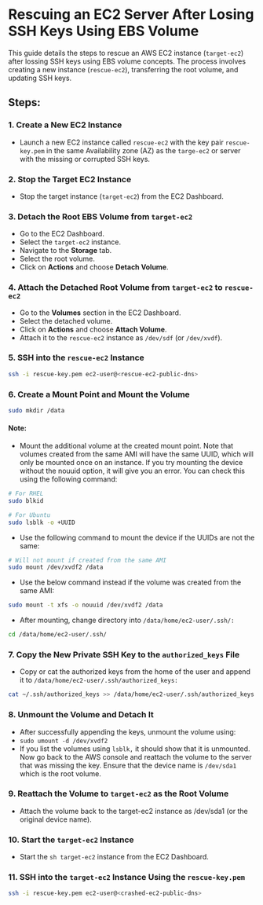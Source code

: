 # Rescuing an EC2 Server After Losing SSH Keys Using EBS Volume

This guide details the steps to rescue an AWS EC2 instance (`target-ec2`) after lossing SSH keys using EBS volume concepts. The process involves creating a new instance (`rescue-ec2`), transferring the root volume, and updating SSH keys.


## Steps:

### 1.  Create a New EC2 Instance
- Launch a new EC2 instance called `rescue-ec2` with the key pair `rescue-key.pem` in the same Availability zone (AZ) as the `targe-ec2` or server with the missing or corrupted SSH keys.

### 2. Stop the Target EC2 Instance
- Stop the target instance (`target-ec2`) from the EC2 Dashboard.

### 3. Detach the Root EBS Volume from `target-ec2`
- Go to the EC2 Dashboard.
- Select the `target-ec2` instance.
- Navigate to the **Storage** tab.
- Select the root volume.
- Click on **Actions** and choose **Detach Volume**.

### 4. Attach the Detached Root Volume from `target-ec2` to `rescue-ec2`
- Go to the **Volumes** section in the EC2 Dashboard.
- Select the detached volume.
- Click on **Actions** and choose **Attach Volume**.
- Attach it to the `rescue-ec2` instance as `/dev/sdf` (or `/dev/xvdf`).

### 5. SSH into the `rescue-ec2` Instance
```sh
ssh -i rescue-key.pem ec2-user@<rescue-ec2-public-dns>
```

### 6. Create a Mount Point and Mount the Volume
```sh
sudo mkdir /data
```
#### Note: 
- Mount the additional volume at the created mount point. Note that volumes created from the same AMI will have the same UUID, which will only be mounted once on an instance. If you try mounting the device without the nouuid option, it will give you an error. You can check this using the following command:
```sh
# For RHEL
sudo blkid 

# For Ubuntu
sudo lsblk -o +UUID
```

- Use the following command to mount the device if the UUIDs are not the same:
```sh
# Will not mount if created from the same AMI
sudo mount /dev/xvdf2 /data
```

- Use the below command instead if the volume was created from the same AMI:
```sh
sudo mount -t xfs -o nouuid /dev/xvdf2 /data
```

- After mounting, change directory into `/data/home/ec2-user/.ssh/:`
```sh
cd /data/home/ec2-user/.ssh/
```


### 7. Copy the New Private SSH Key to the `authorized_keys` File
- Copy or cat the authorized keys from the home of the user and append it to `/data/home/ec2-user/.ssh/authorized_keys:`
```sh
cat ~/.ssh/authorized_keys >> /data/home/ec2-user/.ssh/authorized_keys
```

### 8. Unmount the Volume and Detach It
- After successfully appending the keys, unmount the volume using:
- `sudo umount -d /dev/xvdf2`
- If you list the volumes using `lsblk,` it should show that it is unmounted. Now go back to the AWS console and reattach the volume to the server that was missing the key. Ensure that the device name is `/dev/sda1` which is the root volume.

### 9. Reattach the Volume to `target-ec2` as the Root Volume

- Attach the volume back to the target-ec2 instance as /dev/sda1 (or the original device name).

### 10. Start the `target-ec2` Instance
- Start the ```sh target-ec2``` instance from the EC2 Dashboard.

### 11. SSH into the `target-ec2` Instance Using the `rescue-key.pem`
```sh
ssh -i rescue-key.pem ec2-user@<crashed-ec2-public-dns>
```
